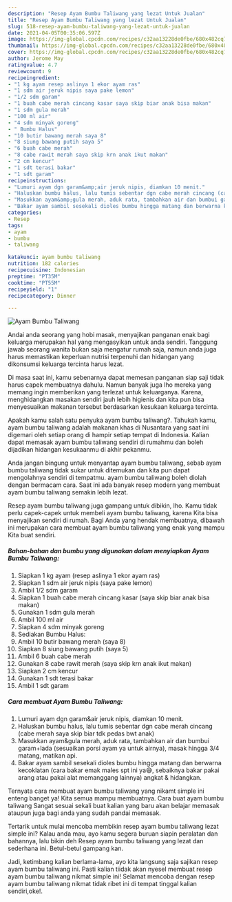 ```yaml
---
description: "Resep Ayam Bumbu Taliwang yang lezat Untuk Jualan"
title: "Resep Ayam Bumbu Taliwang yang lezat Untuk Jualan"
slug: 518-resep-ayam-bumbu-taliwang-yang-lezat-untuk-jualan
date: 2021-04-05T00:35:06.597Z
image: https://img-global.cpcdn.com/recipes/c32aa13228de0fbe/680x482cq70/ayam-bumbu-taliwang-foto-resep-utama.jpg
thumbnail: https://img-global.cpcdn.com/recipes/c32aa13228de0fbe/680x482cq70/ayam-bumbu-taliwang-foto-resep-utama.jpg
cover: https://img-global.cpcdn.com/recipes/c32aa13228de0fbe/680x482cq70/ayam-bumbu-taliwang-foto-resep-utama.jpg
author: Jerome May
ratingvalue: 4.7
reviewcount: 9
recipeingredient:
- "1 kg ayam resep aslinya 1 ekor ayam ras"
- "1 sdm air jeruk nipis saya pake lemon"
- "1/2 sdm garam"
- "1 buah cabe merah cincang kasar saya skip biar anak bisa makan"
- "1 sdm gula merah"
- "100 ml air"
- "4 sdm minyak goreng"
- " Bumbu Halus"
- "10 butir bawang merah saya 8"
- "8 siung bawang putih saya 5"
- "6 buah cabe merah"
- "8 cabe rawit merah saya skip krn anak ikut makan"
- "2 cm kencur"
- "1 sdt terasi bakar"
- "1 sdt garam"
recipeinstructions:
- "Lumuri ayam dgn garam&amp;air jeruk nipis, diamkan 10 menit."
- "Haluskan bumbu halus, lalu tumis sebentar dgn cabe merah cincang (cabe merah saya skip biar tdk pedas bwt anak)"
- "Masukkan ayam&amp;gula merah, aduk rata, tambahkan air dan bumbui garam+lada (sesuaikan porsi ayam ya untuk airnya), masak hingga 3/4 matang, matikan api."
- "Bakar ayam sambil sesekali dioles bumbu hingga matang dan berwarna kecoklatan (cara bakar emak males spt ini ya😅, sebaiknya bakar pakai arang atau pakai alat memanggang lainnya) angkat &amp; hidangkan."
categories:
- Resep
tags:
- ayam
- bumbu
- taliwang

katakunci: ayam bumbu taliwang 
nutrition: 182 calories
recipecuisine: Indonesian
preptime: "PT35M"
cooktime: "PT55M"
recipeyield: "1"
recipecategory: Dinner

---
```



![Ayam Bumbu Taliwang](https://img-global.cpcdn.com/recipes/c32aa13228de0fbe/680x482cq70/ayam-bumbu-taliwang-foto-resep-utama.jpg)

Andai anda seorang yang hobi masak, menyajikan panganan enak bagi keluarga merupakan hal yang mengasyikan untuk anda sendiri. Tanggung jawab seorang  wanita bukan saja mengatur rumah saja, namun anda juga harus memastikan keperluan nutrisi terpenuhi dan hidangan yang dikonsumsi keluarga tercinta harus lezat.

Di masa  saat ini, kamu sebenarnya dapat memesan panganan siap saji tidak harus capek membuatnya dahulu. Namun banyak juga lho mereka yang memang ingin memberikan yang terlezat untuk keluarganya. Karena, menghidangkan masakan sendiri jauh lebih higienis dan kita pun bisa menyesuaikan makanan tersebut berdasarkan kesukaan keluarga tercinta. 



Apakah kamu salah satu penyuka ayam bumbu taliwang?. Tahukah kamu, ayam bumbu taliwang adalah makanan khas di Nusantara yang saat ini digemari oleh setiap orang di hampir setiap tempat di Indonesia. Kalian dapat memasak ayam bumbu taliwang sendiri di rumahmu dan boleh dijadikan hidangan kesukaanmu di akhir pekanmu.

Anda jangan bingung untuk menyantap ayam bumbu taliwang, sebab ayam bumbu taliwang tidak sukar untuk ditemukan dan kita pun dapat mengolahnya sendiri di tempatmu. ayam bumbu taliwang boleh diolah dengan bermacam cara. Saat ini ada banyak resep modern yang membuat ayam bumbu taliwang semakin lebih lezat.

Resep ayam bumbu taliwang juga gampang untuk dibikin, lho. Kamu tidak perlu capek-capek untuk membeli ayam bumbu taliwang, karena Kita bisa menyajikan sendiri di rumah. Bagi Anda yang hendak membuatnya, dibawah ini merupakan cara membuat ayam bumbu taliwang yang enak yang mampu Kita buat sendiri.

<!--inarticleads1-->

##### Bahan-bahan dan bumbu yang digunakan dalam menyiapkan Ayam Bumbu Taliwang:

1. Siapkan 1 kg ayam (resep aslinya 1 ekor ayam ras)
1. Siapkan 1 sdm air jeruk nipis (saya pake lemon)
1. Ambil 1/2 sdm garam
1. Siapkan 1 buah cabe merah cincang kasar (saya skip biar anak bisa makan)
1. Gunakan 1 sdm gula merah
1. Ambil 100 ml air
1. Siapkan 4 sdm minyak goreng
1. Sediakan  Bumbu Halus:
1. Ambil 10 butir bawang merah (saya 8)
1. Siapkan 8 siung bawang putih (saya 5)
1. Ambil 6 buah cabe merah
1. Gunakan 8 cabe rawit merah (saya skip krn anak ikut makan)
1. Siapkan 2 cm kencur
1. Gunakan 1 sdt terasi bakar
1. Ambil 1 sdt garam




<!--inarticleads2-->

##### Cara membuat Ayam Bumbu Taliwang:

1. Lumuri ayam dgn garam&amp;air jeruk nipis, diamkan 10 menit.
1. Haluskan bumbu halus, lalu tumis sebentar dgn cabe merah cincang (cabe merah saya skip biar tdk pedas bwt anak)
1. Masukkan ayam&amp;gula merah, aduk rata, tambahkan air dan bumbui garam+lada (sesuaikan porsi ayam ya untuk airnya), masak hingga 3/4 matang, matikan api.
1. Bakar ayam sambil sesekali dioles bumbu hingga matang dan berwarna kecoklatan (cara bakar emak males spt ini ya😅, sebaiknya bakar pakai arang atau pakai alat memanggang lainnya) angkat &amp; hidangkan.




Ternyata cara membuat ayam bumbu taliwang yang nikamt simple ini enteng banget ya! Kita semua mampu membuatnya. Cara buat ayam bumbu taliwang Sangat sesuai sekali buat kalian yang baru akan belajar memasak ataupun juga bagi anda yang sudah pandai memasak.

Tertarik untuk mulai mencoba membikin resep ayam bumbu taliwang lezat simple ini? Kalau anda mau, ayo kamu segera buruan siapin peralatan dan bahannya, lalu bikin deh Resep ayam bumbu taliwang yang lezat dan sederhana ini. Betul-betul gampang kan. 

Jadi, ketimbang kalian berlama-lama, ayo kita langsung saja sajikan resep ayam bumbu taliwang ini. Pasti kalian tiidak akan nyesel membuat resep ayam bumbu taliwang nikmat simple ini! Selamat mencoba dengan resep ayam bumbu taliwang nikmat tidak ribet ini di tempat tinggal kalian sendiri,oke!.


